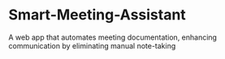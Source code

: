# Smart-Meeting-Assistant
A web app that automates meeting documentation, enhancing communication by eliminating manual note-taking
